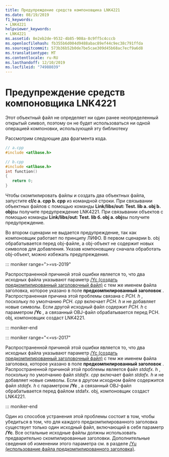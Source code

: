 ```yaml
---
title: Предупреждение средств компоновщика LNK4221
ms.date: 08/19/2019
f1_keywords:
- LNK4221
helpviewer_keywords:
- LNK4221
ms.assetid: 8e2eb2de-9532-4b85-908a-8c9ff5c4cccb
ms.openlocfilehash: fb355b6d004d9488abac89ef44c9ec38c791ffda
ms.sourcegitcommit: 573b36b52b0de7be5cae309d45b68ac7ecf9a6d8
ms.translationtype: MT
ms.contentlocale: ru-RU
ms.lasthandoff: 12/10/2019
ms.locfileid: "74988039"
---
```

# <a name="linker-tools-warning-lnk4221"></a>Предупреждение средств компоновщика LNK4221

Этот объектный файл не определяет ни один ранее неопределенный открытый символ, поэтому он не будет использоваться ни одной операцией компоновки, использующей эту библиотеку

Рассмотрим следующие два фрагмента кода.

```cpp
// a.cpp
#include <atlbase.h>
```

```cpp
// b.cpp
#include <atlbase.h>
int function()
{
   return 0;
}
```

Чтобы скомпилировать файлы и создать два объектных файла, запустите **cl/c a. cpp b. cpp** из командной строки. При связывании объектных файлов с помощью команды **Link/libs/out: Test. lib a. obj b. obj**вы получите предупреждение LNK4221. При связывании объектов с помощью команды **Link/libs/out: Test. lib б. obj a. obj**вы получите предупреждение.

Во втором сценарии не выдается предупреждение, так как компоновщик работает по принципу ЛИФО. В первом сценарии b. obj обрабатывается перед obj-файле, а obj-объект не содержит новых символов для добавления. Указав компоновщику сначала обработать obj-объект, можно избежать предупреждения.

::: moniker range=">=vs-2019"

Распространенной причиной этой ошибки является то, что два исходных файла указывают параметр [/Yc (создать предкомпилированный заголовочный файл)](../../build/reference/yc-create-precompiled-header-file.md) с тем же именем файла заголовка, которое указано в поле **предкомпилированный заголовок** . Распространенная причина этой проблемы связана с *PCH. h* , поскольку по умолчанию *PCH. cpp* включает *PCH. h* и не добавляет новые символы. Если другой исходный файл содержит *PCH. h* с параметром **/Yc** , а связанный OBJ-файл обрабатывается перед PCH. obj, компоновщик создаст LNK4221.

::: moniker-end

::: moniker range="<=vs-2017"

Распространенной причиной этой ошибки является то, что два исходных файла указывают параметр [/Yc (создать предкомпилированный заголовочный файл)](../../build/reference/yc-create-precompiled-header-file.md) с тем же именем файла заголовка, которое указано в поле **предкомпилированный заголовок** . Распространенной причиной этой проблемы является файл *stdafx. h* , поскольку по умолчанию файл *stdafx. cpp* включает файл *stdafx. h* и не добавляет новые символы. Если в другом исходном файле содержится файл *stdafx. h* с параметром **/Yc** , а связанный OBJ-файл обрабатывается перед файлом stdafx. obj, компоновщик создаст LNK4221.

::: moniker-end

Один из способов устранения этой проблемы состоит в том, чтобы убедиться в том, что для каждого предкомпилированного заголовка существует только один исходный файл, включающий в себя параметр **/Yc**. Все остальные исходные файлы должны использовать предварительно скомпилированные заголовки. Дополнительные сведения об изменении этого параметра см. в разделе [/Yu (использование файла предкомпилированного заголовка)](../../build/reference/yu-use-precompiled-header-file.md).
